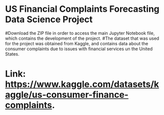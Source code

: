 # US Financial Complaints Forecasting Data Science Project
#Download the ZIP file in order to access the main Jupyter Notebook file, which contains the development of the project.
#The dataset that was used for the project was obtained from Kaggle, and contains data about the consumer complaints due to issues with financial services un the United States.
# Link: https://www.kaggle.com/datasets/kaggle/us-consumer-finance-complaints.
